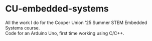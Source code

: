 # CU-embedded-systems
All the work I do for the Cooper Union '25 Summer STEM Embedded Systems course. 
<br>
Code for an Arduino Uno, first time working using C/C++.
